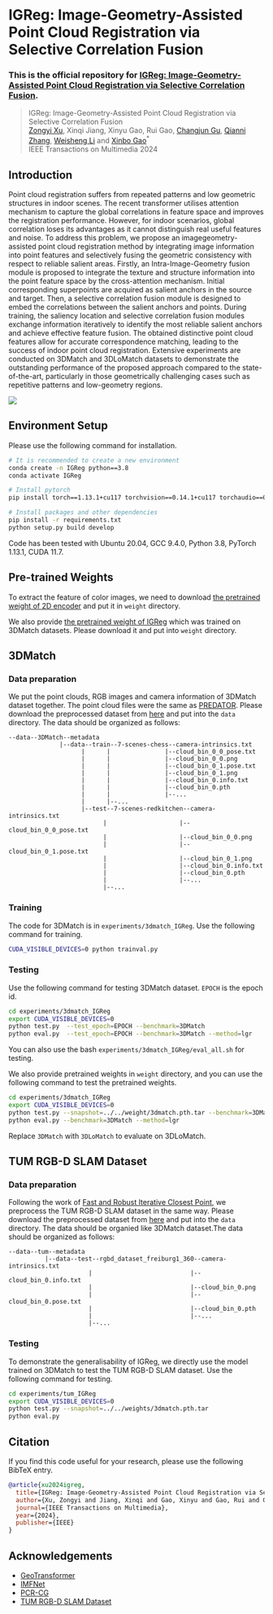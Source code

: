 # IGReg: Image-Geometry-Assisted Point Cloud Registration via Selective Correlation Fusion

### This is the official repository for  [IGReg: Image-Geometry-Assisted Point Cloud Registration via Selective Correlation Fusion](https://ieeexplore.ieee.org/abstract/document/10443547).


> IGReg: Image-Geometry-Assisted Point Cloud Registration via Selective Correlation Fusion  
> [Zongyi Xu](https://scholar.google.com.hk/citations?user=PUseiVAAAAAJ), Xinqi Jiang, Xinyu Gao, Rui Gao, [Changjun Gu](https://scholar.google.com.hk/citations?user=TepTtrQAAAAJ), [Qianni Zhang](https://scholar.google.com.hk/citations?user=XR6C9BoAAAAJ), [Weisheng Li](https://scholar.google.com.hk/citations?user=M17E3HEAAAAJ) and [Xinbo Gao](https://scholar.google.com.hk/citations?user=VZVTOOIAAAAJ)<sup>\*</sup>  
> IEEE Transactions on Multimedia 2024  

## Introduction

 Point cloud registration suffers from repeated patterns and low geometric structures in indoor scenes. The recent transformer utilises attention mechanism to capture the global correlations in feature space and improves the registration performance. However, for indoor scenarios, global correlation loses its advantages as it cannot distinguish real useful features and noise. To address this problem, we propose an imagegeometry-assisted point cloud registration method by integrating image information into point features and selectively fusing the geometric consistency with respect to reliable salient areas. Firstly, an Intra-Image-Geometry fusion module is proposed to integrate the texture and structure information into the point feature space by the cross-attention mechanism. Initial corresponding superpoints are acquired as salient anchors in the source and target. Then, a selective correlation fusion module is designed to embed the correlations between the salient anchors and points. During training, the saliency location and selective correlation fusion modules exchange information iteratively to identify the most reliable salient anchors and achieve effective feature fusion. The obtained distinctive point cloud features allow for accurate correspondence matching, leading to the success of indoor point cloud registration. Extensive experiments are conducted on 3DMatch and 3DLoMatch datasets to demonstrate the outstanding performance of the proposed approach compared to the state-of-the-art, particularly in those geometrically challenging cases such as repetitive patterns and low-geometry regions.

![](assets/pipeline.png)

## Environment Setup
Please use the following command for installation.

```bash
# It is recommended to create a new environment
conda create -n IGReg python==3.8
conda activate IGReg

# Install pytorch
pip install torch==1.13.1+cu117 torchvision==0.14.1+cu117 torchaudio==0.13.1 --extra-index-url https://download.pytorch.org/whl/cu117

# Install packages and other dependencies
pip install -r requirements.txt
python setup.py build develop
```

Code has been tested with Ubuntu 20.04, GCC 9.4.0, Python 3.8, PyTorch 1.13.1, CUDA 11.7.


## Pre-trained Weights

To extract the feature of color images, we need to download [the pretrained weight of 2D encoder](https://drive.google.com/file/d/1-HVsB60B9JkXmDAgufYEIY_12liPUWzm/view?usp=sharing) and put it in `weight` directory.

We also provide [the pretrained weight of IGReg](https://drive.google.com/file/d/1-DWb2v0mpDR9Skp6wjt_prjfrQHkzVac/view?usp=sharing) which was trained on 3DMatch datasets. Please download it and put into `weight` directory.

## 3DMatch

### Data preparation

We put the point clouds, RGB images and camera information of 3DMatch dataset together. The point cloud files were the same as [PREDATOR](https://github.com/prs-eth/OverlapPredator). Please download the preprocessed dataset from [here](https://drive.google.com/file/d/1rkajJTOUgmx-tlchaWEpxMaQcLe3gWye/view?usp=sharing) and put into the `data` directory. The data should be organized as follows:

```text
--data--3DMatch--metadata
              |--data--train--7-scenes-chess--camera-intrinsics.txt
                    |      |               |--cloud_bin_0_0_pose.txt
                    |      |               |--cloud_bin_0_0.png
                    |      |               |--cloud_bin_0_1.pose.txt
                    |      |               |--cloud_bin_0_1.png
                    |      |               |--cloud_bin_0.info.txt
                    |      |               |--cloud_bin_0.pth
                    |      |               |--...
                    |      |--...
                    |--test--7-scenes-redkitchen--camera-intrinsics.txt
                          |                    |--cloud_bin_0_0_pose.txt
                          |                    |--cloud_bin_0_0.png
                          |                    |--cloud_bin_0_1.pose.txt
                          |                    |--cloud_bin_0_1.png
                          |                    |--cloud_bin_0.info.txt
                          |                    |--cloud_bin_0.pth
                          |                    |--...
                          |--...
```

### Training

The code for 3DMatch is in `experiments/3dmatch_IGReg`. Use the following command for training.

```bash
CUDA_VISIBLE_DEVICES=0 python trainval.py
```

### Testing

Use the following command for testing 3DMatch dataset. `EPOCH` is the epoch id.
```bash
cd experiments/3dmatch_IGReg
export CUDA_VISIBLE_DEVICES=0
python test.py  --test_epoch=EPOCH --benchmark=3DMatch
python eval.py  --test_epoch=EPOCH --benchmark=3DMatch --method=lgr
```
You can also use the bash `experiments/3dmatch_IGReg/eval_all.sh` for testing.


We also provide pretrained weights in `weight` directory, and you can use the following command to test the pretrained weights.


```bash
cd experiments/3dmatch_IGReg
export CUDA_VISIBLE_DEVICES=0
python test.py --snapshot=../../weight/3dmatch.pth.tar --benchmark=3DMatch
python eval.py --benchmark=3DMatch --method=lgr
```

Replace `3DMatch` with `3DLoMatch` to evaluate on 3DLoMatch.

## TUM RGB-D SLAM Dataset

### Data preparation
Following the work of [Fast and Robust Iterative Closest Point](https://ieeexplore.ieee.org/abstract/document/9336308), we preprocess the TUM RGB-D SLAM dataset in the same way. Please download the preprocessed dataset from [here](https://drive.google.com/file/d/1-3DFJRKe3X2KDGuBcjp_8GT6ALzCqb9l/view?usp=sharing) and put into the `data` directory. The data should be organied like 3DMatch dataset.The data should be organized as follows:

```text
--data--tum--metadata
          |--data--test--rgbd_dataset_freiburg1_360--camera-intrinsics.txt
                      |                           |--cloud_bin_0.info.txt
                      |                           |--cloud_bin_0.png
                      |                           |--cloud_bin_0.pose.txt
                      |                           |--cloud_bin_0.pth
                      |                           |--...
                      |--...
```

### Testing
To demonstrate the generalisability of IGReg, we directly use the model trained on 3DMatch to test the TUM RGB-D SLAM dataset. Use the following command for testing.
```bash
cd experiments/tum_IGReg
export CUDA_VISIBLE_DEVICES=0
python test.py --snapshot=../../weights/3dmatch.pth.tar
python eval.py
```


## Citation
If you find this code useful for your research, please use the following BibTeX entry.
```bibtex
@article{xu2024igreg,
  title={IGReg: Image-Geometry-Assisted Point Cloud Registration via Selective Correlation Fusion},
  author={Xu, Zongyi and Jiang, Xinqi and Gao, Xinyu and Gao, Rui and Gu, Changjun and Zhang, Qianni and Li, Weisheng and Gao, Xinbo},
  journal={IEEE Transactions on Multimedia},
  year={2024},
  publisher={IEEE}
}
```

## Acknowledgements

- [GeoTransformer](https://github.com/qinzheng93/GeoTransformer)
- [IMFNet](https://github.com/XiaoshuiHuang/IMFNet)
- [PCR-CG](https://github.com/Gardlin/PCR-CG)
- [TUM RGB-D SLAM Dataset](https://cvg.cit.tum.de/data/datasets/rgbd-dataset)
